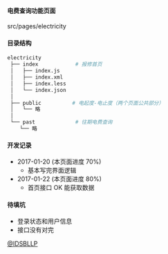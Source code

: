 #### 电费查询功能页面
src/pages/electricity

#### 目录结构
```bash
electricity
 ├── index            # 报修首页
 │   ├── index.js
 │   ├── index.xml
 │   ├── index.less
 │   └── index.json
 │
 ├── public          # 电起度-电止度（两个页面公共部分）
 │   └── 略
 │
 └── past             # 往期电费查询
    └── 略
```

#### 开发记录

+ 2017-01-20 (本页面进度 70%)
    - 基本写完界面逻辑
+ 2017-01-22 (本页面进度 80%)
    - 首页接口 OK 能获取数据

#### 待填坑

+ 登录状态和用户信息
+ 接口没有对完

[@IDSBLLP](https://github.com/idsbllp)
